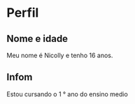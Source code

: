 # Perfil

## Nome e idade
Meu nome é Nicolly e tenho 16 anos.

##  Infom
Estou cursando o 1 °  ano  do ensino medio 
